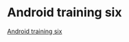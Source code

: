 # Android training six
[Android training six](https://aiwithcloud.com/2022/09/19/android_training_six/)